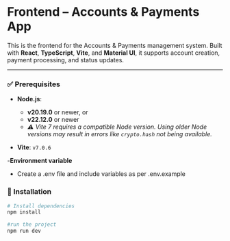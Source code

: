 # Frontend – Accounts & Payments App

This is the frontend for the Accounts & Payments management system. Built with **React**, **TypeScript**, **Vite**, and **Material UI**, it supports account creation, payment processing, and status updates.

---

### ✅ Prerequisites

- **Node.js**:  
  - **v20.19.0** or newer, or  
  - **v22.12.0** or newer  
  - _⚠️ Vite 7 requires a compatible Node version. Using older Node versions may result in errors like `crypto.hash` not being available._

- **Vite**: `v7.0.6`

-**Environment variable**
   - Create a .env file and include variables as per .env.example

### 🔧 Installation

```bash
# Install dependencies
npm install

#run the project 
npm run dev